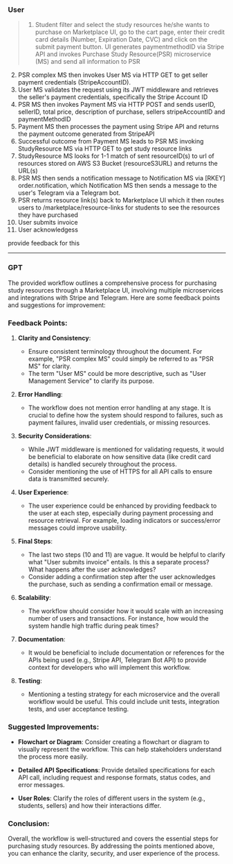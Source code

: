 ### User
> 1.	Student filter and select the study resources he/she wants to purchase on Marketplace UI, go to the cart page, enter their credit card details (Number, Expiration Date, CVC) and click on the submit payment button. UI generates paymentmethodID via Stripe API and invokes Purchase Study Resource(PSR) microservice (MS) and send all information to PSR
2.	PSR complex MS then invokes User MS via HTTP GET to get seller payment credentials (StripeAccountID). 
3.	User MS validates the request using its JWT middleware and retrieves the seller's payment credentials, specifically the Stripe Account ID
4.	PSR MS then invokes Payment MS via HTTP POST and sends userID, sellerID, total price, description of purchase, sellers stripeAccountID and paymentMethodID
5.	Payment MS then processes the payment using Stripe API and returns the payment outcome generated from StripeAPI
6.	Successful outcome from Payment MS leads to PSR MS invoking StudyResource MS via HTTP GET to get study resource links
7.	StudyResource MS looks for 1-1 match of sent resourceID(s) to url of resources stored on AWS S3 Bucket (resourceS3URL) and returns the URL(s)
8.	PSR MS then sends a notification message to Notification MS via [RKEY] order.notification, which Notification MS then sends a message to the user's Telegram via a Telegram bot. 
9.	PSR returns resource link(s) back to Marketplace UI which it then routes users to /marketplace/resource-links for students to see the resources they have purchased
10. User submits invoice
11. User acknowledgess

provide feedback for this

---
### GPT
The provided workflow outlines a comprehensive process for purchasing study resources through a Marketplace UI, involving multiple microservices and integrations with Stripe and Telegram. Here are some feedback points and suggestions for improvement:

### Feedback Points:

1. **Clarity and Consistency**:
   - Ensure consistent terminology throughout the document. For example, "PSR complex MS" could simply be referred to as "PSR MS" for clarity.
   - The term "User MS" could be more descriptive, such as "User Management Service" to clarify its purpose.

2. **Error Handling**:
   - The workflow does not mention error handling at any stage. It is crucial to define how the system should respond to failures, such as payment failures, invalid user credentials, or missing resources.

3. **Security Considerations**:
   - While JWT middleware is mentioned for validating requests, it would be beneficial to elaborate on how sensitive data (like credit card details) is handled securely throughout the process.
   - Consider mentioning the use of HTTPS for all API calls to ensure data is transmitted securely.

4. **User Experience**:
   - The user experience could be enhanced by providing feedback to the user at each step, especially during payment processing and resource retrieval. For example, loading indicators or success/error messages could improve usability.

5. **Final Steps**:
   - The last two steps (10 and 11) are vague. It would be helpful to clarify what "User submits invoice" entails. Is this a separate process? What happens after the user acknowledges?
   - Consider adding a confirmation step after the user acknowledges the purchase, such as sending a confirmation email or message.

6. **Scalability**:
   - The workflow should consider how it would scale with an increasing number of users and transactions. For instance, how would the system handle high traffic during peak times?

7. **Documentation**:
   - It would be beneficial to include documentation or references for the APIs being used (e.g., Stripe API, Telegram Bot API) to provide context for developers who will implement this workflow.

8. **Testing**:
   - Mentioning a testing strategy for each microservice and the overall workflow would be useful. This could include unit tests, integration tests, and user acceptance testing.

### Suggested Improvements:

- **Flowchart or Diagram**: Consider creating a flowchart or diagram to visually represent the workflow. This can help stakeholders understand the process more easily.
  
- **Detailed API Specifications**: Provide detailed specifications for each API call, including request and response formats, status codes, and error messages.

- **User Roles**: Clarify the roles of different users in the system (e.g., students, sellers) and how their interactions differ.

### Conclusion:

Overall, the workflow is well-structured and covers the essential steps for purchasing study resources. By addressing the points mentioned above, you can enhance the clarity, security, and user experience of the process.
